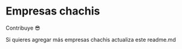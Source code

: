 # Empresas chachis


Contribuye 😎

Si quieres agregar más empresas chachis actualiza este readme.md
